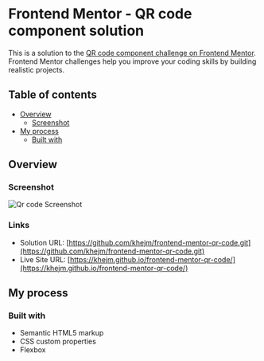 # Frontend Mentor - QR code component solution

This is a solution to the [QR code component challenge on Frontend Mentor](https://www.frontendmentor.io/challenges/qr-code-component-iux_sIO_H). Frontend Mentor challenges help you improve your coding skills by building realistic projects. 

## Table of contents

- [Overview](#overview)
  - [Screenshot](#screenshot)
- [My process](#my-process)
  - [Built with](#built-with)


## Overview

### Screenshot

![Qr code Screenshot](screenshot/screenshot-qr-code.jpg)

### Links

- Solution URL: [https://github.com/khejm/frontend-mentor-qr-code.git](https://github.com/khejm/frontend-mentor-qr-code.git)
- Live Site URL: [https://khejm.github.io/frontend-mentor-qr-code/](https://khejm.github.io/frontend-mentor-qr-code/)

## My process

### Built with

- Semantic HTML5 markup
- CSS custom properties
- Flexbox


